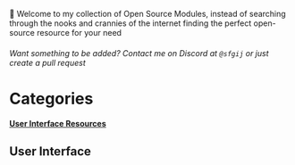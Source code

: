 👋 Welcome to my collection of Open Source Modules, instead of searching through 
the nooks and crannies of the internet finding the perfect open-source resource for your need
###### Want something to be added? Contact me on Discord at ```@sfgij``` or just create a pull request

# Categories
[**User Interface Resources**](https://github.com/sfgij/Open-Source-Collection/edit/main/README.md#user-interface)

## User Interface
